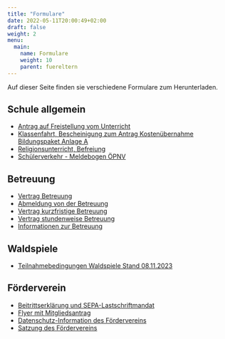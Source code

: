 ```yaml
---
title: "Formulare"
date: 2022-05-11T20:00:49+02:00
draft: false
weight: 2
menu:
  main:
    name: Formulare
    weight: 10
    parent: fuereltern
---
```


Auf dieser Seite finden sie verschiedene Formulare zum Herunterladen.

## Schule allgemein

- <a href="dateien/Antrag auf Freistellung vom Unterricht.pdf" target="_blank" class="pdf-document"><i data-feather="file-text"></i> Antrag auf Freistellung vom Unterricht</a>
- <a href="dateien/Klassenfahrt, Bescheinigung zum Antrag Kostenübernahme Bildungspaket Anlage A.pdf" target="_blank" class="pdf-document"><i data-feather="file-text"></i> Klassenfahrt, Bescheinigung zum Antrag Kostenübernahme Bildungspaket Anlage A</a>
- <a href="dateien/Religionsunterricht, Befreiung.pdf" target="_blank" class="pdf-document"><i data-feather="file-text"></i> Religionsunterricht, Befreiung</a>
- <a href="dateien/Schülerverkehr - Meldebogen ÖPNV.pdf" target="_blank" class="pdf-document"><i data-feather="file-text"></i> Schülerverkehr - Meldebogen ÖPNV</a>

## Betreuung

- <a href="dateien/Vertrag Betreuung - 2023.pdf" target="_blank" class="pdf-document"><i data-feather="file-text"></i> Vertrag Betreuung</a>
- <a href="dateien/Abmeldung von der Betreuung.pdf" target="_blank" class="pdf-document"><i data-feather="file-text"></i> Abmeldung von der Betreuung</a>
- <a href="dateien/Vertrag kurzfristige Betreuung - 2023.pdf" target="_blank" class="pdf-document"><i data-feather="file-text"></i> Vertrag kurzfristige Betreuung</a>
- <a href="dateien/Vertrag stundenweise Betreuung - 2023.pdf" target="_blank" class="pdf-document"><i data-feather="file-text"></i> Vertrag stundenweise Betreuung</a>
- <a href="dateien/Informationen zur Betreuung.pdf" target="_blank" class="pdf-document"><i data-feather="file-text"></i> Informationen zur Betreuung</a>

## Waldspiele

- <a href="dateien/Waldspiele Teilnahmebedingungen Stand 23-11-08.pdf" target="_blank" class="pdf-document"><i data-feather="file-text"></i> Teilnahmebedingungen Waldspiele Stand 08.11.2023</a>

## Förderverein

- <a href="dateien/Beitrittserklärung inkl. SEPA-Lastschriftmandat.pdf" target="_blank" class="pdf-document"><i data-feather="file-text"></i> Beitrittserklärung und SEPA-Lastschriftmandat</a>
- <a href="dateien/Mitgliedsantrag Förderverein.pdf" target="_blank" class="pdf-document"><i data-feather="file-text"></i> Flyer mit Mitgliedsantrag</a>
- <a href="dateien/Datenschutz-Information FV LJS.pdf" target="_blank" class="pdf-document"><i data-feather="file-text"></i> Datenschutz-Information des Fördervereins</a>
- <a href="dateien/satzung_synopse_20190807.pdf" target="_blank" class="pdf-document"><i data-feather="file-text"></i> Satzung des Fördervereins</a>
